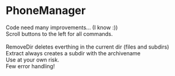 PhoneManager
============

Code need many improvements... (I know :))<br />
Scroll buttons to the left for all commands.<br />
<br />
RemoveDir deletes everthing in the current dir (files and subdirs) <br />
Extract always creates a subdir with the archivename<br />
Use at your own risk.<br />
Few error handling!<br />

